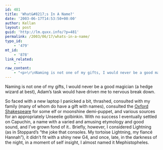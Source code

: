 ```yaml
---
id: 481
title: 'What&#8217;s In A Name?'
date: '2003-06-17T14:53:50+00:00'
author: Kellan
layout: post
guid: 'http://lm.quxx.info/?p=481'
permalink: /2003/06/17/whats-in-a-name/
typo_id:
    - '479'
mt_id:
    - '878'
link_related:
    - ''
raw_content:
    - "<p>\r\nNaming is not one of my gifts, I would never be a good magician (a hedge wizard at best), Adam\\'s task would have driven me to nervous break down.\r\n</p>\r\n<p>\r\nSo faced with a new laptop I panicked a bit, thrashed, consulted with my family (many of whom do have a gift with names), consulted the <a href=\\\"http://bartelby.com/70/\\\">Oxford Shakespeare</a> for some elf or moonshine demi-puppet, and various sources for an appropriately Unseelie golbinkin.  With no success I eventually settled on Capuchin, a name with a varied and amusing etymology and good sound, and I\\'ve grown fond of it..  Briefly, however, I considered Lightning (as in Stoppard\\'s \\\"the joke that consoles.  My tortoise Lightning, my fianc&eacute; Hannah\\\"), it didn\\'t fit with a shiny new G4, and once, late, in the darkness of the night, in a moment of self insight, I almost named it Mephistopheles.\r\n</p>"
---
```


Naming is not one of my gifts, I would never be a good magician (a hedge wizard at best), Adam’s task would have driven me to nervous break down.

So faced with a new laptop I panicked a bit, thrashed, consulted with my family (many of whom do have a gift with names), consulted the [Oxford Shakespeare](http://bartelby.com/70/) for some elf or moonshine demi-puppet, and various sources for an appropriately Unseelie golbinkin. With no success I eventually settled on Capuchin, a name with a varied and amusing etymology and good sound, and I’ve grown fond of it.. Briefly, however, I considered Lightning (as in Stoppard’s “the joke that consoles. My tortoise Lightning, my fiancé Hannah”), it didn’t fit with a shiny new G4, and once, late, in the darkness of the night, in a moment of self insight, I almost named it Mephistopheles.